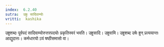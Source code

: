 ```yaml
---
index:  6.2.40
sutra:  उष्ट्रः सादिवाम्योः
vritti:  kashika 
---
```


उष्ट्रशब्दः पूर्वपदं सादिवाम्योरुत्तरपदयोः प्रकृतिस्वरं भवति। उष्ट्रसादि। उष्ट्रवामि। उष्ट्रशब्द उषेः ष्ट्रन् प्रत्ययान्तः आद्युदात्तः। कर्मधारयो ऽयं षष्ठीसमासो वा।

